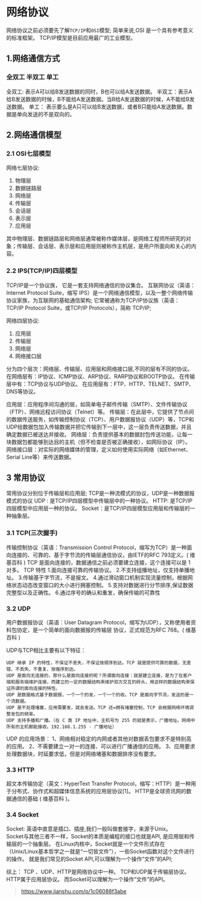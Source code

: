 # 网络协议
网络协议之前必须要先了解`TCP/IP`和`OSI`模型;
简单来说,OSI 是一个具有参考意义的标准框架。
TCP/IP模型是目前应用最广的工业模型。

## 1.网络通信方式
### 全双工 半双工 单工
全双工: 表示A可以给B发送数据的同时，B也可以给A发送数据。
半双工：表示A给B发送数据的时候，B不能给A发送数据。当B给A发送数据的时候，A不能给B发送数据。
单工： 表示要么是A只可以给B发送数据，或者B只能给A发送数据。数据是单向发送的不是双向的。

## 2.网络通信模型
### 2.1 OSI七层模型
网络七层协议:
1. 物理层
2. 数据链路层
3. 网络层
4. 传输层
5. 会话层
6. 表示层
7. 应用层

其中物理层、数据链路层和网络层通常被称作媒体层，是网络工程师所研究的对象；传输层、会话层、表示层和应用层则被称作主机层，是用户所面向和关心的内容。

### 2.2 IPS(TCP/IP)四层模型
TCP/IP是一个协议族， 它是一套支持网络通信的协议集合。
互联网协议（英语：Internet Protocol Suite，缩写 IPS）是一个网络通信模型，以及一整个网络传输协议家族，为互联网的基础通信架构;
它常被通称为TCP/IP协议族（英语：TCP/IP Protocol Suite，或TCP/IP Protocols），简称 TCP/IP;

网络四层协议:
1. 应用层
2. 传输层
3. 网络层
4. 网络接口层

分为四个层次：网络层、传输层、应用层和网络接口层,不同的层有不同的协议。
在网络层有：IP协议、ICMP协议、ARP协议、RARP协议和BOOTP协议。
在传输层中有：TCP协议与UDP协议。
在应用层有：FTP、HTTP、TELNET、SMTP、DNS等协议。 

应用层：应用程序间沟通的层，如简单电子邮件传输（SMTP）、文件传输协议（FTP）、网络远程访问协议（Telnet）等。
传输层：在此层中，它提供了节点间的数据传送服务，如传输控制协议（TCP）、用户数据报协议（UDP）等，TCP和UDP给数据包加入传输数据并把它传输到下一层中，这一层负责传送数据，并且确定数据已被送达并接收。
网络层：负责提供基本的数据封包传送功能，让每一块数据包都能够到达目的主机（但不检查是否被正确接收），如网际协议（IP）。
网络接口层：对实际的网络媒体的管理，定义如何使用实际网络（如Ethernet、Serial Line等）来传送数据。

## 3 常用协议
常用协议分别位于传输层和应用层;
TCP是一种流模式的协议，UDP是一种数据报模式的协议
UDP : 是TCP/IP四层模型中传输层中的一种协议。
HTTP: 是TCP/IP四层模型中应用层一种的协议。
Socket：是TCP/IP四层模型应用层和传输层的一种抽象层。

### 3.1 TCP(三次握手)
传输控制协议（英语：Transmission Control Protocol，缩写为TCP）是一种面向连接的、可靠的、基于字节流的传输层通信协议，由IETF的RFC 793定义。( 维基百科 )
TCP 是面向连接的，数据通信之前必须要建立连接，这个连接可以是 1 对多。
TCP 特性
1.面向连接可靠的传输协议。
2.不支持组播地址，仅支持单播地址。
3.传输基于字节流，不是报文。
4.通过滑动窗口机制实现流量控制，根据网络状态动态改变窗口的大小进行拥塞控制。
5.支持对数据进行分节排序,保证数据完整型以及正确性。
6.通过序号的确认和重发，确保传输的可靠性

### 3.2 UDP
用户数据报协议（英语：User Datagram Protocol，缩写为UDP），又称使用者资料包协定，是一个简单的面向数据报的传输层 协议，正式规范为RFC 768。( 维基百科 )

UDP与TCP相比主要有以下特征：

    UDP 继承 IP 的特性，不保证不丢失，不保证按顺序到达。TCP 就是提供可靠的数据，无差错、不丢失、不重复、按循序到达。
    UDP 是面向无连接的，那什么是面向连接的呢？所谓面向连接：就是建立连接，是为了在客户端和服务端维护连接，而建立的一定的数据结构来维护双方交互的砖头，用这样的数据结构来保证所谓的面向连接的特性。
    UDP 是数据格式基于数据报，一个一个的发，一个一个的收。TCP 是面向字节流，发送的是一个流数据。
    UDP 是不处理堵塞，应用需要发，就会发送。TCP 还=拥有堵塞控制，TCP 会根据网络环境调整发包的频率。
    UDP 支持多播和广播。（在 C 类 IP 地址中，主机号为 255 的就是表示，广播地址。网络中所有的主机都能接收。192.168.1.255 - 广播地址）

UDP 的应用场景：
1、网络相对稳定的内网或者其他对数据丢包要求不是特别高的应用。
2、不需要建立一对一的连接、可以进行广播通信的应用。
3、应用要求处理数据块，时延要求低，但是对网络堵塞和数据排序没有要求。

### 3.3 HTTP
超文本传输协定（英文：HyperText Transfer Protocol，缩写：HTTP）是一种用于分布式、协作式和超媒体信息系统的应用层协议[1]。
HTTP是全球资讯网的数据通信的基础 ( 维基百科 )。

### 3.4 Socket
Socket: 英语中直意是插口、插座,我们一般叫做套接字，来源于Unix。     
Socket与其他三者不一样，Socket的本质是编程的接口也就是API, 是应用层和传输层的一个抽象层。
在Linux内核中，Socket就是一个文件形式存在（Unix/Linux基本哲学之一就是“一切皆文件”），一些Socket函数对这个文件进行的操作。
就是我们常见的Socket API,可以理解为一个操作“文件”的API;

综上：
TCP 、UDP、HTTP是网络协议中一种。
TCP和UDP属于传输层协议。
HTTP属于应用层协议。
而Socket可以理解为一个操作“文件”的API。

> https://www.jianshu.com/p/1c06088f3abe












